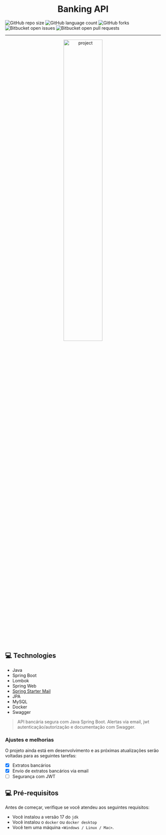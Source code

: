 <h1 align="center" style="font-weight: bold;">Banking API</h1>

![GitHub repo size](https://img.shields.io/github/repo-size/wesnds/Banking?style=for-the-badge)
![GitHub language count](https://img.shields.io/github/languages/count/wesnds/Banking?style=for-the-badge)
![GitHub forks](https://img.shields.io/github/forks/wesnds/Banking?style=for-the-badge)
![Bitbucket open issues](https://img.shields.io/bitbucket/issues/wesnds/Banking?style=for-the-badge)
![Bitbucket open pull requests](https://img.shields.io/bitbucket/pr-raw/wesnds/Banking?style=for-the-badge)

---

<div style="text-align: center;">
  <img src="https://github.com/user-attachments/assets/88dd4b2a-aa94-4949-8bb6-56fa667277e2" style="width: 50%;height: 50%;" alt="project">
</div>

<h2 id="technologies">💻 Technologies</h2>

- Java
- Spring Boot
- Lombok
- Spring Web
- [Spring Starter Mail](https://mvnrepository.com/artifact/org.springframework.boot/spring-boot-starter-mail)
- JPA
- MySQL
- Docker
- Swagger

> API bancária segura com Java Spring Boot. Alertas via email, jwt autenticação/autorização e documentação com Swagger.

### Ajustes e melhorias

O projeto ainda está em desenvolvimento e as próximas atualizações serão voltadas para as seguintes tarefas:

- [X] Extratos bancários
- [X] Envio de extratos bancários via email
- [ ] Segurança com JWT

## 💻 Pré-requisitos

Antes de começar, verifique se você atendeu aos seguintes requisitos:

- Você instalou a versão 17 do `jdk`
- Você instalou o `docker` ou `docker desktop`
- Você tem uma máquina `<Windows / Linux / Mac>`.
